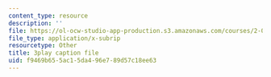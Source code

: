 ```yaml
---
content_type: resource
description: ''
file: https://ol-ocw-studio-app-production.s3.amazonaws.com/courses/2-003sc-engineering-dynamics-fall-2011/f9469b655ac15da496e789d57c18ee63_mB_rrEN_Ltc.vtt
file_type: application/x-subrip
resourcetype: Other
title: 3play caption file
uid: f9469b65-5ac1-5da4-96e7-89d57c18ee63
---
```

